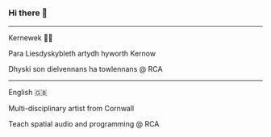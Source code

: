 ### Hi there 👋

---

Kernewek 🏴‍☠️

Para Liesdyskybleth artydh hyworth Kernow

Dhyski son dielvennans ha towlennans @ RCA

---

English 🇬🇧

Multi-disciplinary artist from Cornwall

Teach spatial audio and programming @ RCA
<!--
**trencrumb/trencrumb** is a ✨ _special_ ✨ repository because its `README.md` (this file) appears on your GitHub profile.

Here are some ideas to get you started:

- 🔭 I’m currently working on ...
- 🌱 I’m currently learning ...
- 👯 I’m looking to collaborate on ...
- 🤔 I’m looking for help with ...
- 💬 Ask me about ...
- 📫 How to reach me: ...
- 😄 Pronouns: ...
- ⚡ Fun fact: ...
-->
